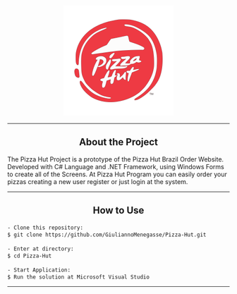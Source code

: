 <p align="center">
  <img alt="Pizza Hut" src="https://raw.githubusercontent.com/GiuliannoMenegasse/Pizza-Hut/main/.github/pizza-hut-logo.png" width="250px">
</p>

---

<h2 align="center">About the Project</h2>
   
<p>
   The Pizza Hut Project is a prototype of the Pizza Hut Brazil Order Website. Developed with C# Language and .NET Framework, using Windows Forms to create all of the Screens. At Pizza Hut Program you can easily order your pizzas creating a new user register or just login at the system.
  <br>
</p>

---

<h2 align="center">How to Use</h2>

   ```
   - Clone this repository:
   $ git clone https://github.com/GiuliannoMenegasse/Pizza-Hut.git

   - Enter at directory:
   $ cd Pizza-Hut

   - Start Application:
   $ Run the solution at Microsoft Visual Studio
   ```

---
